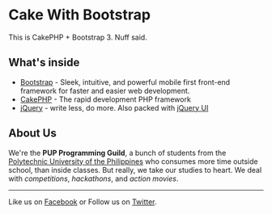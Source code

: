 Cake With Bootstrap
==============

This is CakePHP + Bootstrap 3. Nuff said.

What's inside
-------------

* [Bootstrap](http://getbootstrap.com) - Sleek, intuitive, and powerful mobile first front-end framework for faster and easier web development.
* [CakePHP](http://www.cakephp.org) - The rapid development PHP framework
* [jQuery](http://jquery.com) - write less, do more. Also packed with [jQuery UI](http://jqueryui.com)

About Us
--------

We're the **PUP Programming Guild**, a bunch of students from the [Polytechnic University of the Philippines](http://www.pup.edu.ph) who consumes more time outside school, than inside classes. But really, we take our studies to heart. We deal with *competitions*, *hackathons*, and *action movies*.

---------------

Like us on [Facebook](https://www.facebook.com/PupProgrammingGuild) or Follow us on [Twitter](https://twitter.com/pup_progguild).
